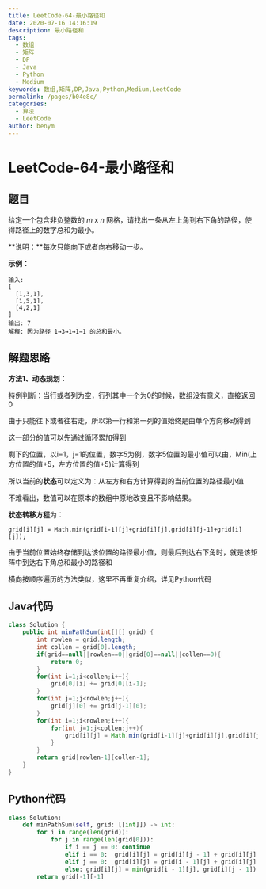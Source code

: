 ```yaml
---
title: LeetCode-64-最小路径和
date: 2020-07-16 14:16:19
description: 最小路径和
tags: 
  - 数组
  - 矩阵
  - DP
  - Java
  - Python
  - Medium
keywords: 数组,矩阵,DP,Java,Python,Medium,LeetCode
permalink: /pages/b04e8c/
categories: 
  - 算法
  - LeetCode
author: benym
---
```


# LeetCode-64-最小路径和

## 题目

给定一个包含非负整数的 *m* x *n* 网格，请找出一条从左上角到右下角的路径，使得路径上的数字总和为最小。

**说明：**每次只能向下或者向右移动一步。



**示例：**

```
输入:
[
  [1,3,1],
  [1,5,1],
  [4,2,1]
]
输出: 7
解释: 因为路径 1→3→1→1→1 的总和最小。
```

## 解题思路

**方法1、动态规划：**

特例判断：当行或者列为空，行列其中一个为0的时候，数组没有意义，直接返回0

由于只能往下或者往右走，所以第一行和第一列的值始终是由单个方向移动得到

这一部分的值可以先通过循环累加得到

剩下的位置，以i=1，j=1的位置，数字5为例，数字5位置的最小值可以由，Min(上方位置的值+5，左方位置的值+5)计算得到

所以当前的**状态**可以定义为：从左方和右方计算得到的当前位置的路径最小值

不难看出，数值可以在原本的数组中原地改变且不影响结果。

**状态转移方程**为：

`grid[i][j] = Math.min(grid[i-1][j]+grid[i][j],grid[i][j-1]+grid[i][j]);`

由于当前位置始终存储到达该位置的路径最小值，则最后到达右下角时，就是该矩阵中到达右下角总和最小的路径和

横向按顺序遍历的方法类似，这里不再重复介绍，详见Python代码

## Java代码

```java
class Solution {
    public int minPathSum(int[][] grid) {
        int rowlen = grid.length;
        int collen = grid[0].length;
        if(grid==null||rowlen==0||grid[0]==null||collen==0){
            return 0;
        }
        for(int i=1;i<collen;i++){
            grid[0][i] += grid[0][i-1];
        }
        for(int j=1;j<rowlen;j++){
            grid[j][0] += grid[j-1][0];
        }
        for(int i=1;i<rowlen;i++){
            for(int j=1;j<collen;j++){
                grid[i][j] = Math.min(grid[i-1][j]+grid[i][j],grid[i][j-1]+grid[i][j]);
            }
        }
        return grid[rowlen-1][collen-1];
    }
}
```

## Python代码

```python
class Solution:
    def minPathSum(self, grid: [[int]]) -> int:
        for i in range(len(grid)):
            for j in range(len(grid[0])):
                if i == j == 0: continue
                elif i == 0:  grid[i][j] = grid[i][j - 1] + grid[i][j]
                elif j == 0:  grid[i][j] = grid[i - 1][j] + grid[i][j]
                else: grid[i][j] = min(grid[i - 1][j], grid[i][j - 1]) + grid[i][j]
        return grid[-1][-1]
```





